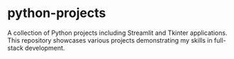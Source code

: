 # python-projects
A collection of Python projects including Streamlit and Tkinter applications. This repository showcases various projects demonstrating my skills in full-stack development.
